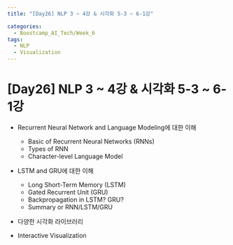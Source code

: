 ```yaml
---
title: "[Day26] NLP 3 ~ 4강 & 시각화 5-3 ~ 6-1강"

categories:
  - Boostcamp_AI_Tech/Week_6
tags:
  - NLP
  - Visualization
---
```


# [Day26] NLP 3 ~ 4강 & 시각화 5-3 ~ 6-1강

* Recurrent Neural Network and Language Modeling에 대한 이해
  * Basic of Recurrent Neural Networks (RNNs)
  * Types of RNN
  * Character-level Language Model
  
* LSTM and GRU에 대한 이해
  * Long Short-Term Memory (LSTM)
  * Gated Recurrent Unit (GRU)
  * Backpropagation in LSTM? GRU?
  * Summary or RNN/LSTM/GRU
    
* 다양한 시각화 라이브러리

* Interactive Visualization
